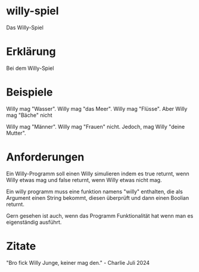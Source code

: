 # willy-spiel
Das Willy-Spiel


# Erklärung
Bei dem Willy-Spiel


# Beispiele
Willy mag "Wasser".
Willy mag "das Meer".
Willy mag "Flüsse".
Aber Willy mag "Bäche" nicht

Willy mag "Männer".
Willy mag "Frauen" nicht.
Jedoch, mag Willy "deine Mutter".


# Anforderungen
Ein Willy-Programm soll einen Willy simulieren indem es true returnt, wenn Willy etwas mag und false returnt, wenn Willy etwas nicht mag.

Ein willy programm muss eine funktion namens "willy" enthalten, die als Argument einen String bekommt, diesen überprüft und dann einen Boolian returnt.

Gern gesehen ist auch, wenn das Programm Funktionalität hat wenn man es eigenständig ausführt.


# Zitate
"Bro fick Willy Junge, keiner mag den." - Charlie Juli 2024
